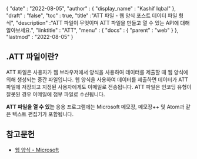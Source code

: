 {
  "date" : "2022-08-05",
  "author" : {
    "display_name" : "Kashif Iqbal"
},
  "draft" : "false",
  "toc" : true,
  "title" :"ATT 파일 - 웹 양식 포스트 데이터 파일 형식",
  "description" :"ATT 파일이 무엇이며 ATT 파일을 만들고 열 수 있는 API에 대해 알아보세요.",
  "linktitle" : "ATT",
  "menu" : {
    "docs" : {
      "parent" : "web"
}
},
  "lastmod" : "2022-08-05"
}

## .ATT 파일이란?

ATT 파일은 사용자가 웹 브라우저에서 양식을 사용하여 데이터를 제출할 때 웹 양식에 의해 생성되는 중간 파일입니다. 웹 양식을 사용하여 데이터를 제출하면 데이터가 ATT 파일에 저장되고 지정된 사용자에게도 이메일로 전송됩니다. ATT 파일은 인코딩 유형이 잘못된 경우 이메일에 첨부 파일로 수신됩니다.

**ATT 파일을 열 수 있는** 응용 프로그램에는 Microsoft 메모장, 메모장++ 및 Atom과 같은 텍스트 편집기가 포함됩니다.

## 참고문헌

* [웹 양식 - Microsoft](https://learn.microsoft.com/en-us/aspnet/web-forms/what-is-web-forms)

